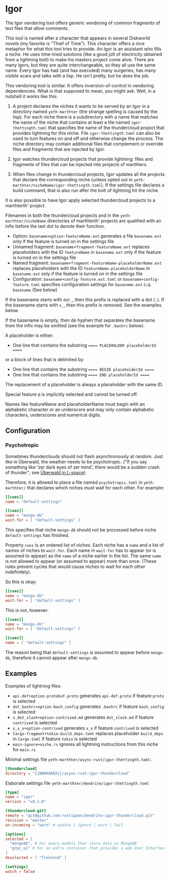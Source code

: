 # Igor

The Igor vendoring tool offers generic vendoring of common fragments of text files that allow comments.

This tool is named after a character that appears in several Diskworld novels (my favorite is "Thief of Time"). This character offers a nice metaphor for what this tool tries to provide.
An Igor is an assistant who fills a niche. He uses time-tried solutions (like a good jolt of electricity obtained from a lightning bolt) to make his masters project come alive. There are many Igors, but they are quite interchangeable, so they all use the same name.
Every Igor has had (and has executed) many surgeries, has many visible scars and talks with a lisp. He isn't pretty, but he does the job.

This vendoring tool is similar. It offers inversion-of-control in vendoring dependencies. What is that supposed to mean, you might ask. Well, in a nutshell it works like this:

1. A project declares the niches it wants to be served by an Igor in a directory named `yeth-marthter` (the strange spelling is caused by the lisp). For each niche there is a subdirectory with a name that matches the name of the niche that contains at least a file named `igor-thettingth.toml` that specifies the name of the thundercloud project that provides lightning for this niche. File `igor-thettingth.toml` can also be used to turn features on and off and otherwise change the process. The niche directory may contain additional files that complement or override files and fragments that are injected by Igor.

2. Igor watches thundercloud projects that provide lightning: files and fragments of files that can be injected into projects of marthters.

3. When files change in thundercloud projects, Igor updates all the projects that declare the corresponding niche (unless opted out in `yeth-marthter/nicheName/igor-thettingth.toml`). If the settings file declares a build command, that is also run after the bolt of lightning hit the niche.

It is also possible to have Igor apply selected thundercloud projects to a marthterth' project.

Filenames in both the thundercloud projects and in the `yeth-marthter/nicheName` directories of marthterth' projects are qualified with an infix before the last dot to denote their function.

* Option: `basename+option-featureName.ext` generates a file `basename.ext` only if the feature is turned on in the settings file
* Unnamed fragment: `basename+fragment-featureName.ext` replaces placeholders with the ID `featureName` in `basename.ext` only if the feature is turned on in the settings file
* Named fragment: `basename+fragment-featureName-placeholderName.ext` replaces placeholders with the ID `featureName-placeholderName` in `basename.ext` only if the feature is turned on in the settings file
* Configuration: `basename+config-feature.ext.toml` or `basename+config-feature.toml` specifies configuration settings for `basename.ext` c.q. `basename` (See below)

If the basename starts with `dot_`, then this prefix is replaced with a dot (`.`). If the basename starts with `x_`, then this prefix is removed. See the examples below.

If the basename is empty, then de hyphen that separates the basename from the infix may be omitted (see the example for `.bashrc` below).

A placeholder is either:

* One line that contains the substring `==== PLACEHOLDER placeholderId ====`

or a block of lines that is delimited by:

* One line that contains the substring `==== BEGIN placeholderId ====`
* One line that contains the substring `==== END placeholderId ====`

The replacement of a placeholder is always a placeholder with the same ID.

Special feature `@` is implicitly selected and cannot be turned off.

Names like featureName and placeholderName must begin with an alphabetic character or an underscore and may only contain alphabetic characters, underscores and numerical digits.

## Configuration

### Psychotropic

Sometimes thunderclouds should not flash asynchronously at random. Just like in Überwald, the weather needs to be psychotropic. ("If you say something like 'zer dark eyes of zer mind', there would be a sudden crash of thunder"; see [Überwald in L-space](https://wiki.lspace.org/%C3%9Cberwald)).

Therefore, it is allowed to place a file named `psychotropic.toml` in `yeth-marthter/` that declares which niches must wait for each other. For example:

```toml
[[cues]]
name = "default-settings"

[[cues]]
name = "mongo-db"
wait-for = [ "default-settings" ]
```

This specifies that niche `mongo-db` should not be processed before niche `default-settings` has finished.

Property `cues` is an ordered list of niches. Each niche has a `name` and a list of names of niches to `wait-for`. Each name in `wait-for` has to appear (or is assumed to appear) as the `name` of a niche earlier in the list. The same `name` is not allowed to appear (or assumed to appear) more than once. (These rules prevent cycles that would cause niches to wait for each other indefinitely).

So this is okay:

```toml
[[cues]]
name = "mongo-db"
wait-for = [ "default-settings" ]
```

This is not, however:

```toml
[[cues]]
name = "mongo-db"
wait-for = [ "default-settings" ]

[[cues]]
name = [ "default-settings" ]
```

The reason being that `default-settings` is assumed to appear before `mongo-db`, therefore it cannot appear after `mongo-db`.

## Examples

Examples of lightning files:

* `api-def+option-protobuf.proto` generates `api-def.proto` if feature `proto` is selected
* `dot_bashrc+option-bash_config` generates `.bashrc` if feature `bash_config` is selected
* `x_dot_slash+option-contrived.md` generates `dot_slash.md` if feature `contrived` is selected
* `x_x_x+option-contrived` generates `x_x` if feature `contrived` is selected
* `Cargo-fragment+tokio-build_deps.toml` replaces placeholder `build_deps` in `Cargo.toml` if feature `tokio` is selected
* `main-ignore+niche.rs` ignores all lightning instructions from this niche for `main.rs`

Minimal settings file `yeth-marthter/async-rust/igor-thettingth.toml`:
```toml
[thundercloud]
directory = "{{WORKAREA}}/async-rust-igor-thundercloud"
```

Elaborate settings file `yeth-marthter/dendrite/igor-thettingth.toml`
```toml
[type]
name = "igor"
version = "v0.1.0"

[thundercloud.git]
remote = "git@github.com:rustigaan/dendrite-igor-thundercloud.git"
revision = "master"
on-incoming = "warn" # update | ignore | warn | fail

[options]
selected = [
  "mongodb", # For query models that store data in MongoDB
  "grpc_ui" # For an extra container that provides a web User Interface to call the gRPC backend
]
deselected = [ "frontend" ]

[settings]
watch = false
```
